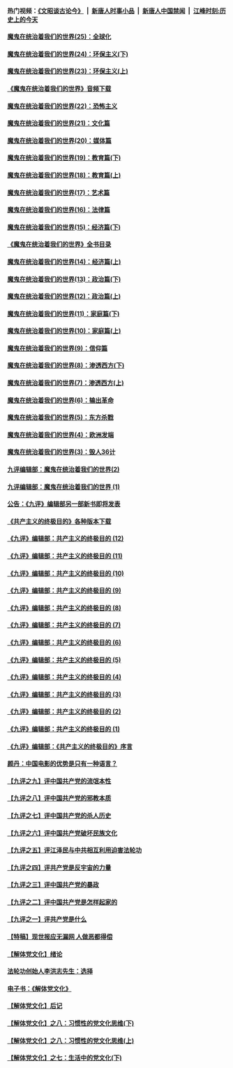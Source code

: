 #### 热门视频：[《文昭谈古论今》](https://github.com/gfw-breaker/wenzhao/blob/master/README.md?t=10311233) &nbsp;|&nbsp; [新唐人时事小品](https://github.com/gfw-breaker/ntdtv-comedy/blob/master/README.md?t=10311233) &nbsp;|&nbsp; [新唐人中国禁闻](https://github.com/gfw-breaker/ntdtv-news/blob/master/README.md?t=10311233) &nbsp;|&nbsp; [江峰时刻:历史上的今天](https://github.com/gfw-breaker/today-in-history/blob/master/README.md?t=10311233) 

#### [魔鬼在统治着我们的世界(25)：全球化](../pages/nsc422/n10788205.md?t=10311233) 

#### [魔鬼在统治着我们的世界(24)：环保主义(下)](../pages/nsc422/n10695307.md?t=10311233) 

#### [魔鬼在统治着我们的世界(23)：环保主义(上)](../pages/nsc422/n10688613.md?t=10311233) 

#### [《魔鬼在统治着我们的世界》音频下载](../pages/nsc422/n10635553.md?t=10311233) 

#### [魔鬼在统治着我们的世界(22)：恐怖主义](../pages/nsc422/n10614727.md?t=10311233) 

#### [魔鬼在统治着我们的世界(21)：文化篇](../pages/nsc422/n10597706.md?t=10311233) 

#### [魔鬼在统治着我们的世界(20)：媒体篇](../pages/nsc422/n10586579.md?t=10311233) 

#### [魔鬼在统治着我们的世界(19)：教育篇(下)](../pages/nsc422/n10564808.md?t=10311233) 

#### [魔鬼在统治着我们的世界(18)：教育篇(上)](../pages/nsc422/n10526970.md?t=10311233) 

#### [魔鬼在统治着我们的世界(17)：艺术篇](../pages/nsc422/n10499093.md?t=10311233) 

#### [魔鬼在统治着我们的世界(16)：法律篇](../pages/nsc422/n10485969.md?t=10311233) 

#### [魔鬼在统治着我们的世界(15)：经济篇(下)](../pages/nsc422/n10469975.md?t=10311233) 

#### [《魔鬼在统治着我们的世界》全书目录](../pages/nsc422/n10464261.md?t=10311233) 

#### [魔鬼在统治着我们的世界(14)：经济篇(上)](../pages/nsc422/n10457370.md?t=10311233) 

#### [魔鬼在统治着我们的世界(13)：政治篇(下)](../pages/nsc422/n10448270.md?t=10311233) 

#### [魔鬼在统治着我们的世界(12)：政治篇(上)](../pages/nsc422/n10444576.md?t=10311233) 

#### [魔鬼在统治着我们的世界(11)：家庭篇(下)](../pages/nsc422/n10440961.md?t=10311233) 

#### [魔鬼在统治着我们的世界(10)：家庭篇(上)](../pages/nsc422/n10435448.md?t=10311233) 

#### [魔鬼在统治着我们的世界(9)：信仰篇](../pages/nsc422/n10432159.md?t=10311233) 

#### [魔鬼在统治着我们的世界(8)：渗透西方(下)](../pages/nsc422/n10429603.md?t=10311233) 

#### [魔鬼在统治着我们的世界(7)：渗透西方(上)](../pages/nsc422/n10426013.md?t=10311233) 

#### [魔鬼在统治着我们的世界(6)：输出革命](../pages/nsc422/n10421536.md?t=10311233) 

#### [魔鬼在统治着我们的世界(5)：东方杀戮](../pages/nsc422/n10417707.md?t=10311233) 

#### [魔鬼在统治着我们的世界(4)：欧洲发端](../pages/nsc422/n10414890.md?t=10311233) 

#### [魔鬼在统治着我们的世界(3)：毁人36计](../pages/nsc422/n10411583.md?t=10311233) 

#### [九评编辑部：魔鬼在统治着我们的世界(2)](../pages/nsc422/n10410036.md?t=10311233) 

#### [九评编辑部：魔鬼在统治着我们的世界 (1)](../pages/nsc422/n10406825.md?t=10311233) 

#### [公告：《九评》编辑部另一部新书即将发表](../pages/nsc422/n10405104.md?t=10311233) 

#### [《共产主义的终极目的》各种版本下载](../pages/nsc422/n10022138.md?t=10311233) 

#### [《九评》编辑部：共产主义的终极目的 (12)](../pages/nsc422/n9933272.md?t=10311233) 

#### [《九评》编辑部：共产主义的终极目的 (11)](../pages/nsc422/n9924973.md?t=10311233) 

#### [《九评》编辑部：共产主义的终极目的 (10)](../pages/nsc422/n9920883.md?t=10311233) 

#### [《九评》编辑部：共产主义的终极目的 (9)](../pages/nsc422/n9916363.md?t=10311233) 

#### [《九评》编辑部：共产主义的终极目的 (8)](../pages/nsc422/n9912488.md?t=10311233) 

#### [《九评》编辑部：共产主义的终极目的 (7)](../pages/nsc422/n9901176.md?t=10311233) 

#### [《九评》编辑部：共产主义的终极目的 (6)](../pages/nsc422/n9899359.md?t=10311233) 

#### [《九评》编辑部：共产主义的终极目的 (5)](../pages/nsc422/n9893174.md?t=10311233) 

#### [《九评》编辑部：共产主义的终极目的 (4)](../pages/nsc422/n9891246.md?t=10311233) 

#### [《九评》编辑部：共产主义的终极目的 (3)](../pages/nsc422/n9879879.md?t=10311233) 

#### [《九评》编辑部：共产主义的终极目的 (2)](../pages/nsc422/n9876205.md?t=10311233) 

#### [《九评》编辑部：共产主义的终极目的 (1)](../pages/nsc422/n9865857.md?t=10311233) 

#### [《九评》编辑部：《共产主义的终极目的》序言](../pages/nsc422/n9862666.md?t=10311233) 

#### [颜丹：中国电影的优势是只有一种语言？](../pages/nsc422/n9583062.md?t=10311233) 

#### [【九评之九】评中国共产党的流氓本性](../pages/nsc422/n737542.md?t=10311233) 

#### [【九评之八】评中国共产党的邪教本质](../pages/nsc422/n735942.md?t=10311233) 

#### [【九评之七】评中国共产党的杀人历史](../pages/nsc422/n733806.md?t=10311233) 

#### [【九评之六】评中国共产党破坏民族文化](../pages/nsc422/n731667.md?t=10311233) 

#### [【九评之五】评江泽民与中共相互利用迫害法轮功](../pages/nsc422/n730058.md?t=10311233) 

#### [【九评之四】评共产党是反宇宙的力量](../pages/nsc422/n727814.md?t=10311233) 

#### [【九评之三】评中国共产党的暴政](../pages/nsc422/n725597.md?t=10311233) 

#### [【九评之二】评中国共产党是怎样起家的](../pages/nsc422/n723946.md?t=10311233) 

#### [【九评之一】评共产党是什么](../pages/nsc422/n722529.md?t=10311233) 

#### [【特稿】现世报应无漏网 人做恶都得偿](../pages/nsc422/n4215167.md?t=10311233) 

#### [【解体党文化】绪论](../pages/nsc422/n1449356.md?t=10311233) 

#### [法轮功创始人李洪志先生：选择](../pages/nsc422/n3580738.md?t=10311233) 

#### [电子书：《解体党文化》](../pages/nsc422/n1573484.md?t=10311233) 

#### [【解体党文化】后记](../pages/nsc422/n1531999.md?t=10311233) 

#### [【解体党文化】之八：习惯性的党文化思维(下)](../pages/nsc422/n1526477.md?t=10311233) 

#### [【解体党文化】之八：习惯性的党文化思维(上)](../pages/nsc422/n1520631.md?t=10311233) 

#### [【解体党文化】之七：生活中的党文化(下)](../pages/nsc422/n1513446.md?t=10311233) 

